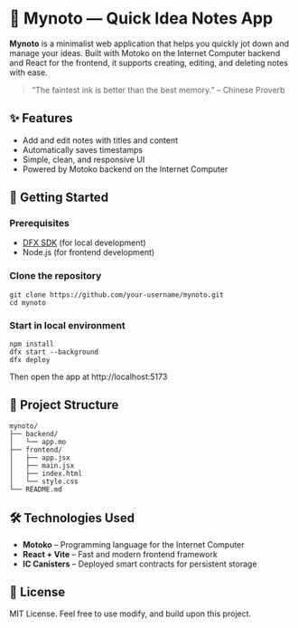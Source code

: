 # 🧠 Mynoto — Quick Idea Notes App

**Mynoto** is a minimalist web application that helps you quickly jot down and manage your ideas. Built with Motoko on the Internet Computer backend and React for the frontend, it supports creating, editing, and deleting notes with ease.

> “The faintest ink is better than the best memory.” – Chinese Proverb

## ✨ Features

- Add and edit notes with titles and content
- Automatically saves timestamps
- Simple, clean, and responsive UI
- Powered by Motoko backend on the Internet Computer

## 🚀 Getting Started

### Prerequisites

- [DFX SDK](https://internetcomputer.org/docs/current/developer-docs/build/install-upgrade-remove) (for local development)
- Node.js (for frontend development)

### Clone the repository

```
git clone https://github.com/your-username/mynoto.git
cd mynoto
```

### Start in local environment
```
npm install
dfx start --background
dfx deploy
```
Then open the app at http://localhost:5173

## 📁 Project Structure
```
mynoto/
├── backend/
│   └── app.mo
├── frontend/
│   ├── app.jsx
│   ├── main.jsx
│   ├── index.html
│   └── style.css
└── README.md
```

## 🛠 Technologies Used

- **Motoko** – Programming language for the Internet Computer
- **React + Vite** – Fast and modern frontend framework
- **IC Canisters** – Deployed smart contracts for persistent storage

## 📄 License

MIT License. Feel free to use modify, and build upon this project.
